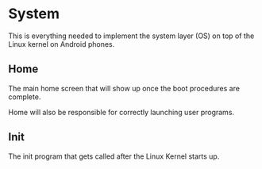 # System
This is everything needed to implement the system layer (OS) on top of the Linux kernel on Android phones.

## Home
The main home screen that will show up once the boot procedures are complete.

Home will also be responsible for correctly launching user programs.

## Init
The init program that gets called after the Linux Kernel starts up.
